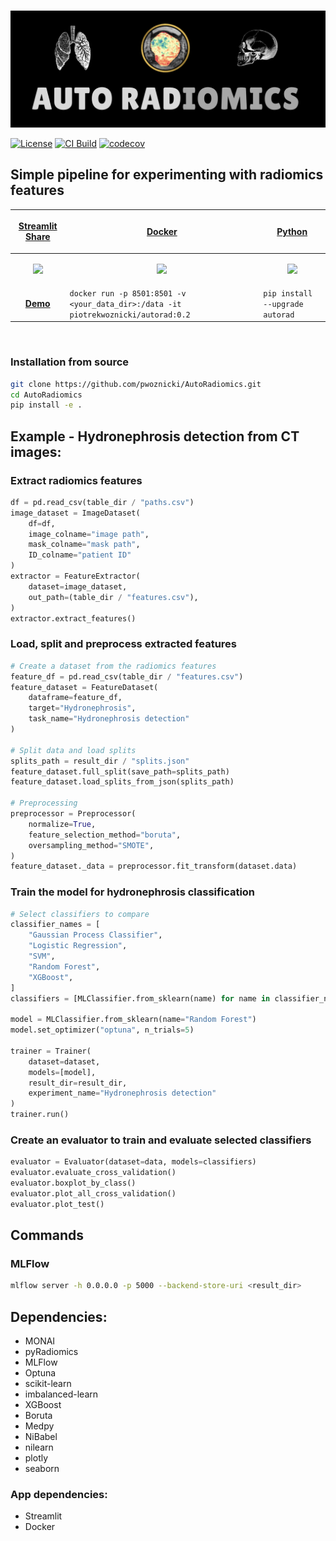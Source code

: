 <p align="center">
<br>
  <img src="docs/images/logo.png" alt="AutoRadiomics">
</p>

[![License](https://img.shields.io/badge/license-Apache%202.0-green.svg)](https://opensource.org/licenses/Apache-2.0)
[![CI Build](https://github.com/pwoznicki/AutoRadiomics/actions/workflows/testing.yml/badge.svg)](https://github.com/pwoznicki/AutoRadiomics/commits/develop)
[![codecov](https://codecov.io/gh/pwoznicki/AutoRadiomics/branch/develop/graph/badge.svg)](https://codecov.io/gh/pwoznicki/AutoRadiomics)

## Simple pipeline for experimenting with radiomics features

| <p align="center"><a href="https://share.streamlit.io/pwoznicki/autoradiomics/main/webapp/app.py"> Streamlit Share | <p align="center"><a href="https://hub.docker.com/repository/docker/piotrekwoznicki/autorad"> Docker          | <p align="center"><a href="https://pypi.org/project/autorad/"> Python                                          |
| ------------------------------------------------------------------------------------------------------------------ | ------------------------------------------------------------------------------------------------------------- | -------------------------------------------------------------------------------------------------------------- |
| <p align="center"><img src="https://github.com/pwoznicki/AutoRadiomics/raw/main/docs/images/streamlit.png" /></p>  | <p align="center"><img src="https://github.com/pwoznicki/AutoRadiomics/raw/main/docs/images/docker.png"/></p> | <p align="center"><img src="https://github.com/pwoznicki/AutoRadiomics/raw/main/docs/images/python.png" /></p> |
| <p align="center"><a href="https://share.streamlit.io/pwoznicki/autoradiomics/main/webapp/app.py"> **Demo**        | `docker run -p 8501:8501 -v <your_data_dir>:/data -it piotrekwoznicki/autorad:0.2`                            | `pip install --upgrade autorad`                                                                                |

&nbsp;

### Installation from source

```bash
git clone https://github.com/pwoznicki/AutoRadiomics.git
cd AutoRadiomics
pip install -e .
```

## Example - Hydronephrosis detection from CT images:

### Extract radiomics features

```python
df = pd.read_csv(table_dir / "paths.csv")
image_dataset = ImageDataset(
    df=df,
    image_colname="image path",
    mask_colname="mask path",
    ID_colname="patient ID"
)
extractor = FeatureExtractor(
    dataset=image_dataset,
    out_path=(table_dir / "features.csv"),
)
extractor.extract_features()
```

### Load, split and preprocess extracted features

```python
# Create a dataset from the radiomics features
feature_df = pd.read_csv(table_dir / "features.csv")
feature_dataset = FeatureDataset(
    dataframe=feature_df,
    target="Hydronephrosis",
    task_name="Hydronephrosis detection"
)

# Split data and load splits
splits_path = result_dir / "splits.json"
feature_dataset.full_split(save_path=splits_path)
feature_dataset.load_splits_from_json(splits_path)

# Preprocessing
preprocessor = Preprocessor(
    normalize=True,
    feature_selection_method="boruta",
    oversampling_method="SMOTE",
)
feature_dataset._data = preprocessor.fit_transform(dataset.data)
```

### Train the model for hydronephrosis classification

```python
# Select classifiers to compare
classifier_names = [
    "Gaussian Process Classifier",
    "Logistic Regression",
    "SVM",
    "Random Forest",
    "XGBoost",
]
classifiers = [MLClassifier.from_sklearn(name) for name in classifier_names]

model = MLClassifier.from_sklearn(name="Random Forest")
model.set_optimizer("optuna", n_trials=5)

trainer = Trainer(
    dataset=dataset,
    models=[model],
    result_dir=result_dir,
    experiment_name="Hydronephrosis detection"
)
trainer.run()
```

### Create an evaluator to train and evaluate selected classifiers

```python
evaluator = Evaluator(dataset=data, models=classifiers)
evaluator.evaluate_cross_validation()
evaluator.boxplot_by_class()
evaluator.plot_all_cross_validation()
evaluator.plot_test()
```

## Commands

### MLFlow

```bash
mlflow server -h 0.0.0.0 -p 5000 --backend-store-uri <result_dir>
```

## Dependencies:

- MONAI
- pyRadiomics
- MLFlow
- Optuna
- scikit-learn
- imbalanced-learn
- XGBoost
- Boruta
- Medpy
- NiBabel
- nilearn
- plotly
- seaborn

### App dependencies:

- Streamlit
- Docker

